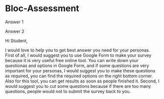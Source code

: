 # Bloc-Assessment

Answer 1

Answer 2

Hi Student,

I would love to help you to get best answer you need for your personas. First of all, I would suggest you to use Google Form to make your survey because it is very useful free online tool. You can write down your questionas and options in Google Form, and if some questions are very important for your personas, I would suggest you to make these questions as required, you can find the required options on the right bottom corner. Also for this tool, you can get results as soon as people finished it. Second, I would suggest you to cut some questions because if there are too many questions, people would not to submit the survey back to you.
